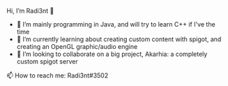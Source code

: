 Hi, I’m Radi3nt 👋

- 👀 I’m mainly programming in Java, and will try to learn C++ if I've the time
- 🌱 I’m currently learning about creating custom content with spigot, and creating an OpenGL graphic/audio engine
- 💞️ I’m looking to collaborate on a big project, Akarhia: a completely custom spigot server

📫 How to reach me: Radi3nt#3502
